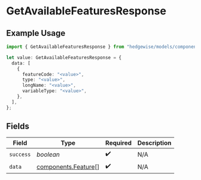 # GetAvailableFeaturesResponse

## Example Usage

```typescript
import { GetAvailableFeaturesResponse } from "hedgewise/models/components";

let value: GetAvailableFeaturesResponse = {
  data: [
    {
      featureCode: "<value>",
      type: "<value>",
      longName: "<value>",
      variableType: "<value>",
    },
  ],
};
```

## Fields

| Field                                                      | Type                                                       | Required                                                   | Description                                                |
| ---------------------------------------------------------- | ---------------------------------------------------------- | ---------------------------------------------------------- | ---------------------------------------------------------- |
| `success`                                                  | *boolean*                                                  | :heavy_check_mark:                                         | N/A                                                        |
| `data`                                                     | [components.Feature](../../models/components/feature.md)[] | :heavy_check_mark:                                         | N/A                                                        |